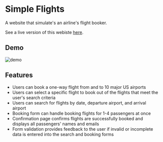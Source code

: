 # Simple Flights

A website that simulate's an airline's flight booker.

See a live version of this webiste [here](http://www.simple-flights.com/).

## Demo

![demo](https://media.giphy.com/media/f6zDB5hjcrPyyzjea3/giphy.gif)

## Features

* Users can book a one-way flight from and to 10 major US airports
* Users can select a specific flight to book out of the flights that meet the user's search criteria
* Users can search for flights by date, departure airport, and arrival airport
* Booking form can handle booking flights for 1-4 passengers at once
* Confirmation page confirms flights are successfully booked and displays all passengers' names and emails
* Form validation provides feedback to the user if invalid or incomplete data is entered into the search and booking forms